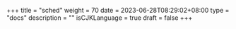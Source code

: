 +++
title = "sched"
weight = 70
date = 2023-06-28T08:29:02+08:00
type = "docs"
description = ""
isCJKLanguage = true
draft = false
+++